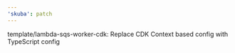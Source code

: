 ```yaml
---
'skuba': patch
---
```


template/lambda-sqs-worker-cdk: Replace CDK Context based config with TypeScript config

